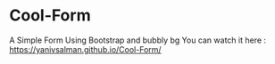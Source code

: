 # Cool-Form
A Simple Form Using Bootstrap and bubbly bg
You can watch it here :
https://yanivsalman.github.io/Cool-Form/
